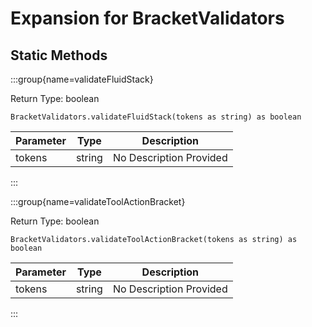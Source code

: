 # Expansion for BracketValidators

## Static Methods

:::group{name=validateFluidStack}

Return Type: boolean

```zenscript
BracketValidators.validateFluidStack(tokens as string) as boolean
```

| Parameter | Type | Description |
|-----------|------|-------------|
| tokens | string | No Description Provided |


:::

:::group{name=validateToolActionBracket}

Return Type: boolean

```zenscript
BracketValidators.validateToolActionBracket(tokens as string) as boolean
```

| Parameter | Type | Description |
|-----------|------|-------------|
| tokens | string | No Description Provided |


:::


